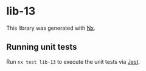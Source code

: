 # lib-13

This library was generated with [Nx](https://nx.dev).

## Running unit tests

Run `nx test lib-13` to execute the unit tests via [Jest](https://jestjs.io).
